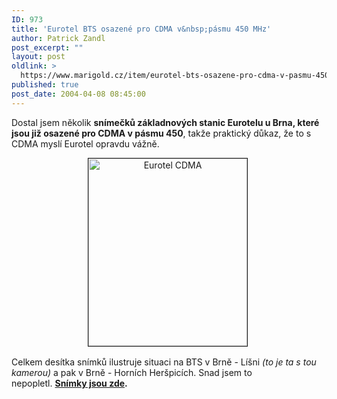 ```yaml
---
ID: 973
title: 'Eurotel BTS osazené pro CDMA v&nbsp;pásmu 450 MHz'
author: Patrick Zandl
post_excerpt: ""
layout: post
oldlink: >
  https://www.marigold.cz/item/eurotel-bts-osazene-pro-cdma-v-pasmu-450-mhz
published: true
post_date: 2004-04-08 08:45:00
---
```

<p>
Dostal jsem několik <STRONG>snímečků základnových stanic Eurotelu u Brna, které jsou již osazené pro CDMA v pásmu 450</STRONG>, takže praktický důkaz, že to s CDMA myslí Eurotel opravdu vážně.</p>

<P align=center><IMG height=300 alt="Eurotel CDMA" src="/wp-content/uploads/eurotelcdma2.jpg" width=254 border=1>&#160;</p>

<p>
Celkem desítka snímků ilustruje situaci na BTS v Brně&#160;- Líšni <EM>(to je ta s tou kamerou) </EM>a pak&#160;v Brně - Horních Heršpicích. Snad jsem to nepopletl.&#160;<A href="http://tangero.me.cz/eurotelcdma/" target=_blank><STRONG>Snímky jsou zde</STRONG></A><STRONG>.</STRONG>&#160;</p>
